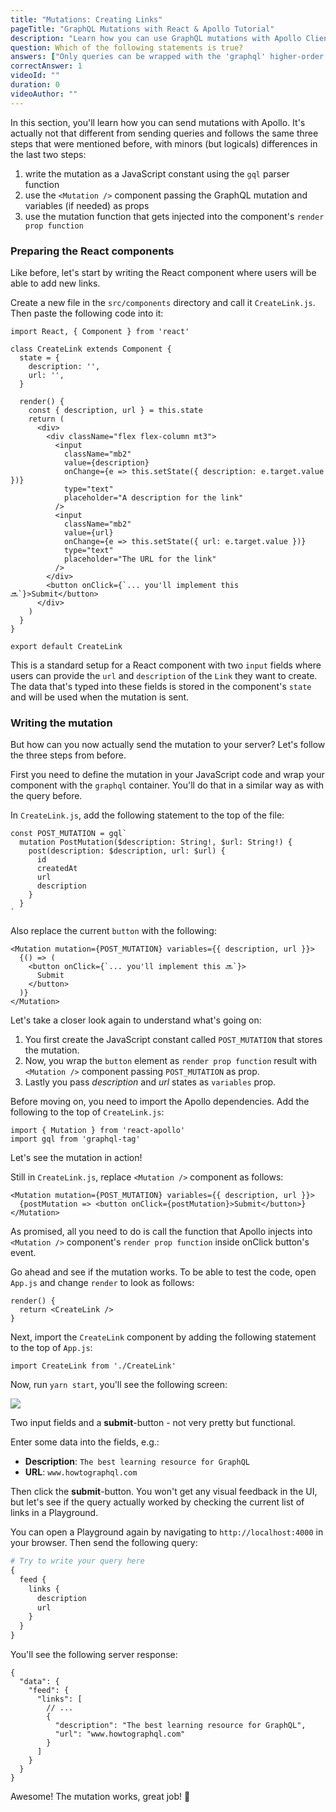 ```yaml
---
title: "Mutations: Creating Links"
pageTitle: "GraphQL Mutations with React & Apollo Tutorial"
description: "Learn how you can use GraphQL mutations with Apollo Client. Use Apollo's `<Mutation />` component to define and send mutations."
question: Which of the following statements is true?
answers: ["Only queries can be wrapped with the 'graphql' higher-order component", "'<Mutation />' component allow variables, optimisticResponse, refetchQueries, and update as props", "When wrapping a component with a mutation using 'graphql', Apollo only injects the mutation function into the render prop function", "GraphQL mutations never take any arguments"]
correctAnswer: 1
videoId: ""
duration: 0		
videoAuthor: ""
---
```


In this section, you'll learn how you can send mutations with Apollo. It's actually not that different from sending queries and follows the same three steps that were mentioned before, with minors (but logicals) differences in the last two steps:

1. write the mutation as a JavaScript constant using the `gql` parser function
1. use the `<Mutation />` component passing the GraphQL mutation and variables (if needed) as props
1. use the mutation function that gets injected into the component's `render prop function`

### Preparing the React components

Like before, let's start by writing the React component where users will be able to add new links.

<Instruction>

Create a new file in the `src/components` directory and call it `CreateLink.js`. Then paste the following code into it:

```js(path=".../hackernews-react-apollo/src/components/CreateLink.js")
import React, { Component } from 'react'

class CreateLink extends Component {
  state = {
    description: '',
    url: '',
  }

  render() {
    const { description, url } = this.state
    return (
      <div>
        <div className="flex flex-column mt3">
          <input
            className="mb2"
            value={description}
            onChange={e => this.setState({ description: e.target.value })}
            type="text"
            placeholder="A description for the link"
          />
          <input
            className="mb2"
            value={url}
            onChange={e => this.setState({ url: e.target.value })}
            type="text"
            placeholder="The URL for the link"
          />
        </div>
        <button onClick={`... you'll implement this 🔜`}>Submit</button>
      </div>
    )
  }
}

export default CreateLink
```

</Instruction>

This is a standard setup for a React component with two `input` fields where users can provide the `url` and `description` of the `Link` they want to create. The data that's typed into these fields is stored in the component's `state` and will be used when the mutation is sent.

### Writing the mutation

But how can you now actually send the mutation to your server? Let's follow the three steps from before.

First you need to define the mutation in your JavaScript code and wrap your component with the `graphql` container. You'll do that in a similar way as with the query before.

<Instruction>

In `CreateLink.js`, add the following statement to the top of the file:

```js(path=".../hackernews-react-apollo/src/components/CreateLink.js")
const POST_MUTATION = gql`
  mutation PostMutation($description: String!, $url: String!) {
    post(description: $description, url: $url) {
      id
      createdAt
      url
      description
    }
  }
`
```

</Instruction>

<Instruction>

Also replace the current `button` with the following:

```js(path=".../hackernews-react-apollo/src/components/CreateLink.js")
<Mutation mutation={POST_MUTATION} variables={{ description, url }}>
  {() => (
    <button onClick={`... you'll implement this 🔜`}>
      Submit
    </button>
  )}
</Mutation>
```

</Instruction>

Let's take a closer look again to understand what's going on:

1. You first create the JavaScript constant called `POST_MUTATION` that stores the mutation.
1. Now, you wrap the `button` element as `render prop function` result with `<Mutation />` component passing `POST_MUTATION` as prop.
1. Lastly you pass _description_ and _url_ states as `variables` prop.


<Instruction>

Before moving on, you need to import the Apollo dependencies. Add the following to the top of `CreateLink.js`:

```js(path=".../hackernews-react-apollo/src/components/CreateLink.js")
import { Mutation } from 'react-apollo'
import gql from 'graphql-tag'
```

</Instruction>

Let's see the mutation in action!

<Instruction>

Still in `CreateLink.js`, replace `<Mutation />` component as follows:

```js(path=".../hackernews-react-apollo/src/components/CreateLink.js")
<Mutation mutation={POST_MUTATION} variables={{ description, url }}>
  {postMutation => <button onClick={postMutation}>Submit</button>}
</Mutation>
```

</Instruction>

As promised, all you need to do is call the function that Apollo injects into `<Mutation />` component's `render prop function` inside onClick button's event.

<Instruction>

Go ahead and see if the mutation works. To be able to test the code, open `App.js` and change `render` to look as follows:

```js(path=".../hackernews-react-apollo/src/components/App.js")
render() {
  return <CreateLink />
}
```

</Instruction>

<Instruction>

Next, import the `CreateLink` component by adding the following statement to the top of `App.js`:

```js(path=".../hackernews-react-apollo/src/components/App.js")
import CreateLink from './CreateLink'
```

</Instruction>

Now, run `yarn start`, you'll see the following screen:

![](http://imgur.com/AJNlEfj.png)

Two input fields and a **submit**-button - not very pretty but functional.

Enter some data into the fields, e.g.:

- **Description**: `The best learning resource for GraphQL`
- **URL**: `www.howtographql.com`

Then click the **submit**-button. You won't get any visual feedback in the UI, but let's see if the query actually worked by checking the current list of links in a Playground.

You can open a Playground again by navigating to `http://localhost:4000` in your browser. Then send the following query:

```graphql
# Try to write your query here
{
  feed {
    links {
      description
      url
    }
  }
}
```

You'll see the following server response:

```js(nocopy)
{
  "data": {
    "feed": {
      "links": [
        // ...
        {
          "description": "The best learning resource for GraphQL",
          "url": "www.howtographql.com"
        }
      ]
    }
  }
}
```

Awesome! The mutation works, great job! 💪
